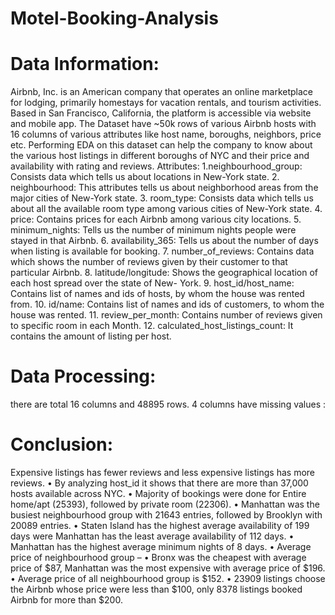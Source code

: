 # Motel-Booking-Analysis
# Data Information:
  Airbnb, Inc. is an American company that operates an online marketplace for lodging, primarily homestays for vacation rentals, and tourism activities. 
	Based in San Francisco, California, the platform is accessible via website and mobile app. 
	The Dataset have ~50k rows of various Airbnb hosts with 16 columns of various attributes like host name, boroughs, neighbors, price etc.
	Performing EDA on this dataset can help the company to know about the various host listings in different boroughs of NYC and their price and availability with rating and reviews.
	Attributes:
	1.neighbourhood_group: Consists data which tells us about locations in New-York state.
	2. neighbourhood: This attributes tells us about neighborhood areas from the major cities of New-York state.
	3. room_type: Consists data which tells us about all the available room type among various cities of New-York state.
	4. price: Contains prices for each Airbnb among various city locations.
	5. minimum_nights: Tells us the number of minimum nights people were stayed in that Airbnb.
	6. availability_365: Tells us about the number of days when listing is available for booking.
	7. number_of_reviews: Contains data which shows the number of reviews given by their customer to that particular Airbnb.
	8. latitude/longitude: Shows the geographical location of each host spread over the state of New- York.
	9. host_id/host_name: Contains list of names and ids of hosts, by whom the house was rented from.
 10. id/name: Contains list of names and ids of customers, to whom the house was rented. 
 11. review_per_month: Contains number of reviews given to specific room in each Month. 
 12. calculated_host_listings_count: It contains the amount of listing per host.
 # Data Processing:
 there are total 16 columns and 48895 rows.
 4 columns have missing values :
# Conclusion:
Expensive listings has fewer reviews and less expensive listings has more reviews.
• By analyzing host_id it shows that there are more than 37,000 hosts available across NYC.
• Majority of bookings were done for Entire home/apt (25393), followed by private room (22306).
• Manhattan was the busiest neighbourhood group with 21643 entries, followed by Brooklyn with 20089 entries.
• Staten Island has the highest average availability of 199 days were Manhattan has the least average availability of 112 days.
• Manhattan has the highest average minimum nights of 8 days.
• Average price of neighbourhood group –
• Bronx was the cheapest with average price of $87, Manhattan was the most expensive with average price of $196.
• Average price of all neighbourhood group is $152.
• 23909 listings choose the Airbnb whose price were less than $100, only 8378 listings booked Airbnb for more than $200.
